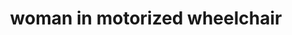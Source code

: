---
layout: people&body
title: woman in motorized wheelchair
emoji: woman_in_motorized_wheelchair
permalink: 👩‍🦼.html
---